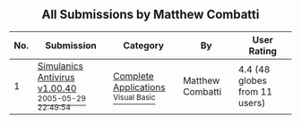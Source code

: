 ﻿<div align="center">

## All Submissions by Matthew Combatti

</div>

No.  | Submission | Category | By   | User Rating
---- | ---------- | -------- | ---- | -----------
1 | [Simulanics Antivirus v1\.00\.40<br /><sup>2005-05-29 22:49:54</sup>](https://github.com/Planet-Source-Code/matthew-combatti-simulanics-antivirus-v1-00-40__1-60763) | [Complete Applications<br /><sup>Visual Basic</sup>](../ByCategory/complete-applications__1-27.md) | Matthew Combatti | 4.4 (48 globes from 11 users)
